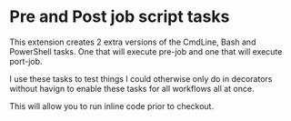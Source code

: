 # Pre and Post job script tasks

This extension creates 2 extra versions of the CmdLine, Bash and PowerShell tasks. One that will execute pre-job and one that will execute port-job.

I use these tasks to test things I could otherwise only do in decorators without havign to enable these tasks for all workflows all at once.

This will allow you to run inline code prior to checkout.
